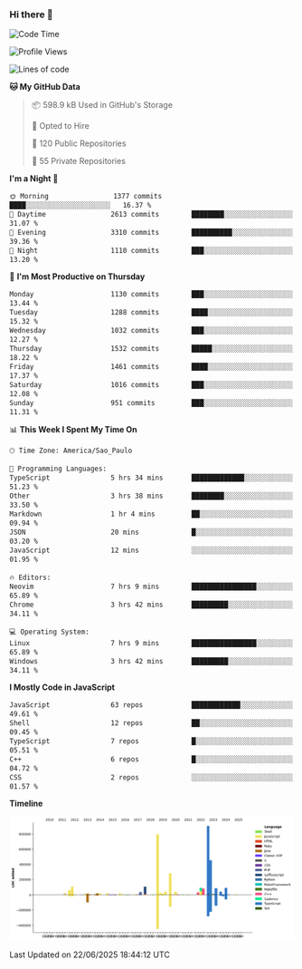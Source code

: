 ### Hi there 👋

<!--START_SECTION:waka-->
![Code Time](http://img.shields.io/badge/Code%20Time-7%2C235%20hrs%2019%20mins-blue)

![Profile Views](http://img.shields.io/badge/Profile%20Views-0-blue)

![Lines of code](https://img.shields.io/badge/From%20Hello%20World%20I%27ve%20Written-3.5%20million%20lines%20of%20code-blue)

**🐱 My GitHub Data** 

> 📦 598.9 kB Used in GitHub's Storage 
 > 
> 💼 Opted to Hire
 > 
> 📜 120 Public Repositories 
 > 
> 🔑 55 Private Repositories 
 > 
**I'm a Night 🦉** 

```text
🌞 Morning                1377 commits        ████░░░░░░░░░░░░░░░░░░░░░   16.37 % 
🌆 Daytime                2613 commits        ████████░░░░░░░░░░░░░░░░░   31.07 % 
🌃 Evening                3310 commits        ██████████░░░░░░░░░░░░░░░   39.36 % 
🌙 Night                  1110 commits        ███░░░░░░░░░░░░░░░░░░░░░░   13.20 % 
```
📅 **I'm Most Productive on Thursday** 

```text
Monday                   1130 commits        ███░░░░░░░░░░░░░░░░░░░░░░   13.44 % 
Tuesday                  1288 commits        ████░░░░░░░░░░░░░░░░░░░░░   15.32 % 
Wednesday                1032 commits        ███░░░░░░░░░░░░░░░░░░░░░░   12.27 % 
Thursday                 1532 commits        █████░░░░░░░░░░░░░░░░░░░░   18.22 % 
Friday                   1461 commits        ████░░░░░░░░░░░░░░░░░░░░░   17.37 % 
Saturday                 1016 commits        ███░░░░░░░░░░░░░░░░░░░░░░   12.08 % 
Sunday                   951 commits         ███░░░░░░░░░░░░░░░░░░░░░░   11.31 % 
```


📊 **This Week I Spent My Time On** 

```text
🕑︎ Time Zone: America/Sao_Paulo

💬 Programming Languages: 
TypeScript               5 hrs 34 mins       █████████████░░░░░░░░░░░░   51.23 % 
Other                    3 hrs 38 mins       ████████░░░░░░░░░░░░░░░░░   33.50 % 
Markdown                 1 hr 4 mins         ██░░░░░░░░░░░░░░░░░░░░░░░   09.94 % 
JSON                     20 mins             █░░░░░░░░░░░░░░░░░░░░░░░░   03.20 % 
JavaScript               12 mins             ░░░░░░░░░░░░░░░░░░░░░░░░░   01.95 % 

🔥 Editors: 
Neovim                   7 hrs 9 mins        ████████████████░░░░░░░░░   65.89 % 
Chrome                   3 hrs 42 mins       █████████░░░░░░░░░░░░░░░░   34.11 % 

💻 Operating System: 
Linux                    7 hrs 9 mins        ████████████████░░░░░░░░░   65.89 % 
Windows                  3 hrs 42 mins       █████████░░░░░░░░░░░░░░░░   34.11 % 
```

**I Mostly Code in JavaScript** 

```text
JavaScript               63 repos            ████████████░░░░░░░░░░░░░   49.61 % 
Shell                    12 repos            ██░░░░░░░░░░░░░░░░░░░░░░░   09.45 % 
TypeScript               7 repos             █░░░░░░░░░░░░░░░░░░░░░░░░   05.51 % 
C++                      6 repos             █░░░░░░░░░░░░░░░░░░░░░░░░   04.72 % 
CSS                      2 repos             ░░░░░░░░░░░░░░░░░░░░░░░░░   01.57 % 
```



**Timeline**

![Lines of Code chart](https://raw.githubusercontent.com/jampow/jampow/master/assets/bar_graph.png)


 Last Updated on 22/06/2025 18:44:12 UTC
<!--END_SECTION:waka-->

